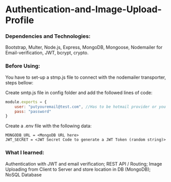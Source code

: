 # Authentication-and-Image-Upload-Profile

### Dependencies and Technologies:
Bootstrap, Multer, Node.js, Express, MongoDB, Mongoose, Nodemailer for Email-verification, JWT, bcrypt, crypto.


### Before Using:
You have to set-up a stmp.js file to connect with the nodemailer transporter, steps bellow:

Create smtp.js file in config folder and add the followed lines of code:

```javascript
module.exports = {
    user: "putyouremail@test.com", //Has to be hotmail provider or you have to change it in the user.js transporter function to a different service
    pass: "password"
}
```

Create a .env file with the following data:
```env
MONGODB_URL = <MongoDB URL here>
JWT_SECRET = <JWT Secret Code to generate a JWT Token (random string)>
```
### What I learned:
Authentication with JWT and email verification;
REST API / Routing;
Image Uploading from Client to Server and store location in DB (MongoDB);
NoSQL Database
